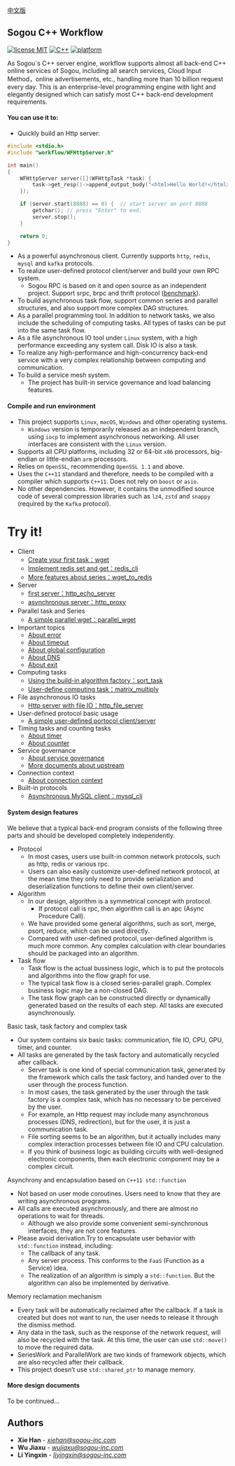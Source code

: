 [中文版](README.md)

## Sogou C++ Workflow
[![license MIT](https://img.shields.io/badge/License-Apache-yellow.svg)](https://git.sogou-inc.com/wujiaxu/Filter/blob/master/LICENSE)
[![C++](https://img.shields.io/badge/language-c++-red.svg)](https://en.cppreference.com/)
[![platform](https://img.shields.io/badge/platform-linux%20%7C%20macos-lightgrey.svg)](#%E9%A1%B9%E7%9B%AE%E7%9A%84%E4%B8%80%E4%BA%9B%E8%AE%BE%E8%AE%A1%E7%89%B9%E7%82%B9)

As Sogou`s C++ server engine, workflow supports almost all back-end C++ online services of Sogou, including all search services, Cloud Input Method，online advertisements, etc., handling more than 10 billion request every day. This is an enterprise-level programming engine with light and elegantly designed which can satisfy most C++ back-end development requirements.

#### You can use it to:
* Quickly build an Http server:
~~~cpp
#include <stdio.h>
#include "workflow/WFHttpServer.h"

int main()
{
    WFHttpServer server([](WFHttpTask *task) {
        task->get_resp()->append_output_body("<html>Hello World!</html>");
    });

    if (server.start(8888) == 0) {  // start server on port 8888
        getchar(); // press "Enter" to end.
        server.stop();
    }

    return 0;
}
~~~
* As a powerful asynchronous client. Currently supports ``http``, ``redis``, ``mysql`` and ``kafka`` protocols.
* To realize user-defined protocol client/server and build your own RPC system.
  * Sogou RPC is based on it and open source as an independent project. Support srpc, brpc and thrift protocol ([benchmark](https://github.com/holmes1412/sogou-rpc-benchmark)).
* To build asynchronous task flow, support common series and parallel structures, and also support more complex DAG structures.
* As a parallel programming tool. In addition to network tasks, we also include the scheduling of computing tasks. All types of tasks can be put into the same task flow.
* As a file asynchronous IO tool under ``Linux`` system, with a high performance exceeding any system call. Disk IO is also a task.
* To realize any high-performance and high-concurrency back-end service with a very complex relationship between computing and communication.
* To build a service mesh system.
  * The project has built-in service governance and load balancing features.

#### Compile and run environment

* This project supports ``Linux``, ``macOS``, ``Windows`` and other operating systems.
  * ``Windows`` version is temporarily released as an independent branch, using ``iocp`` to implement asynchronous networking. All user interfaces are consistent with the ``Linux`` version.
* Supports all CPU platforms, including 32 or 64-bit ``x86`` processors, big-endian or little-endian ``arm`` processors.
* Relies on ``OpenSSL``, recommending ``OpenSSL 1.1`` and above.
* Uses the ``C++11`` standard and therefore, needs to be compiled with a compiler which supports ``C++11``. Does not rely on ``boost`` or ``asio``.
* No other dependencies. However, it contains the unmodified source code of several compression libraries such as ``lz4``, ``zstd`` and ``snappy`` (required by the ``Kafka`` protocol).

# Try it!
  * Client
    * [Create your first task：wget](docs/tutorial-01-wget.md)
    * [Implement redis set and get：redis_cli](docs/tutorial-02-redis_cli.md)
    * [More features about series：wget_to_redis](docs/tutorial-03-wget_to_redis.md)
  * Server
    * [first server：http_echo_server](docs/tutorial-04-http_echo_server.md)
    * [asynchronous server：http_proxy](docs/tutorial-05-http_proxy.md)
  * Parallel task and Series　
    * [A simple parallel wget：parallel_wget](docs/tutorial-06-parallel_wget.md)
  * Important topics
    * [About error](docs/about-error.md)
    * [About timeout](docs/about-timeout.md)
    * [About global configuration](docs/about-config.md)
    * [About DNS](docs/about-dns.md)
    * [About exit](docs/about-exit.md)
  * Computing tasks
    * [Using the build-in algorithm factory：sort_task](docs/tutorial-07-sort_task.md)
    * [User-define computing task：matrix_multiply](docs/tutorial-08-matrix_multiply.md)
  * File asynchronous IO tasks
    * [Http server with file IO：http_file_server](docs/tutorial-09-http_file_server.md)
  * User-defined protocol basic usage
    * [A simple user-defined portocol client/server](docs/tutorial-10-user_defined_protocol.md)
  * Timing tasks and counting tasks
    * [About timer](docs/about-timer.md)
    * [About counter](docs/about-counter.md)
  * Service governance
    * [About service governance](docs/about-service-management.md)
    * [More documents about upstream](docs/about-upstream.md)
  * Connection context
    * [About connection context](docs/about-connection-context.md)
  * Built-in protocols
    * [Asynchronous MySQL client：mysql_cli](docs/tutorial-12-mysql_cli.md)

#### System design features

We believe that a typical back-end program consists of the following three parts and should be developed completely independently.
* Protocol
  * In most cases, users use built-in common network protocols, such as http, redis or various rpc.
  * Users can also easily customize user-defined network protocol,  at the mean time they only need to provide serialization and deserialization functions to define their own client/server.
* Algorithm
  * In our design, algorithm is a symmetrical concept with protocol.
    * If protocol call is rpc, then algorithm call is an apc (Async Procedure Call).
  * We have provided some general algorithms, such as sort, merge, psort, reduce, which can be used directly.
  * Compared with user-defined protocol, user-defined algorithm is much more common. Any complex calculation with clear boundaries should be packaged into an algorithm.
* Task flow
  * Task flow is the actual bussiness logic, which is to put the protocols and algorithms into the flow graph for use.
  * The typical task flow is a closed series-parallel graph. Complex business logic may be a non-closed DAG.
  * The task flow graph can be constructed directly or dynamically generated based on the results of each step. All tasks are executed asynchronously.

Basic task, task factory and complex task
* Our system contains six basic tasks: communication, file IO, CPU, GPU, timer, and counter.
* All tasks are generated by the task factory and automatically recycled after callback.
  * Server task is one kind of special communication task, generated by the framework which calls the task factory, and handed over to the user through the process function.
  * In most cases, the task generated by the user through the task factory is a complex task, which has no necessary to be perceived by the user.
  * For example, an Http request may include many asynchronous processes (DNS, redirection), but for the user, it is just a communication task.
  * File sorting seems to be an algorithm, but it actually includes many complex interaction processes between file IO and CPU calculation.
  * If you think of business logic as building circuits with well-designed electronic components, then each electronic component may be a complex circuit.

Asynchrony and encapsulation based on ``C++11 std::function``

* Not based on user mode coroutines. Users need to know that they are writing asynchronous programs.
* All calls are executed asynchronously, and there are almost no operations to wait for threads.
  * Although we also provide some convenient semi-synchronous interfaces, they are not core features.
* Please avoid derivation.Try to encapsulate user behavior with ``std::function`` instead, including:
  * The callback of any task.
  * Any server process. This conforms to the ``FaaS`` (Function as a Service) idea.
  * The realization of an algorithm is simply a ``std::function``. But the algorithm can also be implemented by derivative.

Memory reclamation mechanism
* Every task will be automatically reclaimed after the callback. If a task is created but does not want to run, the user needs to release it through the dismiss method.
* Any data in the task, such as the response of the network request, will also be recycled with the task. At this time, the user can use ``std::move()`` to move the required data.
* SeriesWork and ParallelWork are two kinds of framework objects, which are also recycled after their callback.
* This project doesn’t use ``std::shared_ptr`` to manage memory.

#### More design documents
To be continued...

## Authors

* **Xie Han** - *[xiehan@sogou-inc.com](mailto:xiehan@sogou-inc.com)*
* **Wu Jiaxu** - *[wujiaxu@sogou-inc.com](mailto:wujiaxu@sogou-inc.com)*
* **Li Yingxin** - *[liyingxin@sogou-inc.com](mailto:liyingxin@sogou-inc.com)*
